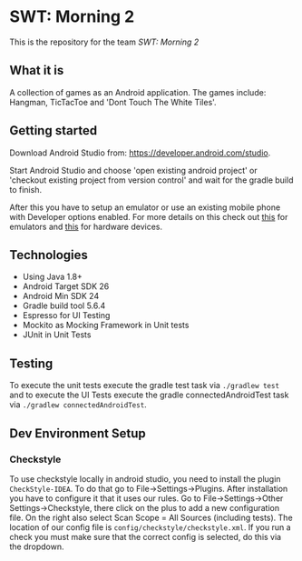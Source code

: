 # SWT: Morning 2
 
This is the repository for the team *SWT: Morning 2*

## What it is

A collection of games as an Android application. 
The games include: Hangman, TicTacToe and 'Dont Touch The White Tiles'.

## Getting started
Download Android Studio from: https://developer.android.com/studio.

Start Android Studio and choose 'open existing android project' or 'checkout existing project from 
version control' and wait for the gradle build to finish.

After this you have to setup an emulator or use an existing mobile phone with Developer options enabled.
For more details on this check out [this](https://developer.android.com/studio/run/emulator) for emulators
and [this](https://developer.android.com/studio/run/device) for hardware devices.

## Technologies
- Using Java 1.8+
- Android Target SDK 26
- Android Min SDK 24
- Gradle build tool 5.6.4
- Espresso for UI Testing
- Mockito as Mocking Framework in Unit tests
- JUnit in Unit Tests

## Testing
To execute the unit tests execute the gradle test task via `./gradlew test`
and to execute the UI Tests execute the gradle connectedAndroidTest task via `./gradlew connectedAndroidTest`.

## Dev Environment Setup
### Checkstyle
To use checkstyle locally in android studio, you need to install the plugin `CheckStyle-IDEA`. 
To do that go to File->Settings->Plugins. After installation you have to configure it that it uses our rules. 
Go to File->Settings->Other Settings->Checkstyle, there click on the plus to add a new configuration file. 
On the right also select Scan Scope = All Sources (including tests).
The location of our config file is `config/checkstyle/checkstyle.xml`.
 If you run a check you must make sure that the correct config is selected, do this via the dropdown.


